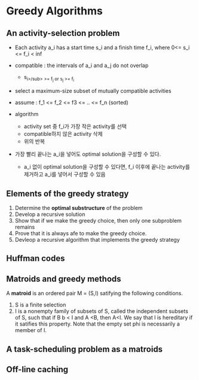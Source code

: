 # Greedy Algorithms

## An activity-selection problem
- Each activity a_i has a start time s_i and a finish time f_i, where 0<= s_i <= f_i < inf
- compatible : the intervals of a_i and a_j do not overlap
  - s<sub>i>/sub> >= f<sub>j</sub> or s<sub>j</sub> >= f<sub>i</sub>
- select a maximum-size subset of mutually compatible activities

- assume : f_1 <= f_2 <= f3 <= .. <= f_n (sorted)

- algorithm
  - activity set 중 f_i가 가장 작은 activity를 선택
  - compatible하지 않은 activity 삭제
  - 위의 반복

- 가장 빨리 끝나는 a_i을 넣어도 optimal solution을 구성할 수 있다.
  - a_i 없이 optimal solution을 구성할 수 있다면, f_i 이후에 끝나는 activity를 제거하고 a_i를 넣어서 구성할 수 있음
  
## Elements of the greedy strategy

1. Determine the **optimal substructure** of the problem
2. Develop a recursive solution
3. Show that if we make the greedy choice, then only one subproblem remains
4. Prove that it is always afe to make the greedy choice.
5. Devleop a recursive algorithm that implements the greedy strategy

## Huffman codes

## Matroids and greedy methods
A **matroid** is an ordered pair M = (S,I) satifying the following conditions.

1. S is a finite selection
2. I is a nonempty family of subsets of S, called the independent subsets of S, such that if B b < I and A <B, then A<I. We say that I is hereditary if it satifies this property. Note that the empty set phi is necessarily a member of I.

## A task-scheduling problem as a matroids

## Off-line caching


